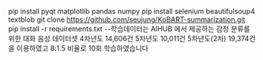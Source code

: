 pip install pyqt matplotlib pandas numpy
pip install selenium beautifulsoup4 textblob
git clone https://github.com/seujung/KoBART-summarization.git
pip install -r requirements.txt
--학습데이터는 AIHUB 에서 제공하는 감정 분류를 위한 대화 음성 데이터셋 
4차년도 14,606건
5차년도 10,011건
5차년도(2차) 19,374건 을 이용하였고 8:1.5 비율로 10회 학습하였습니다
